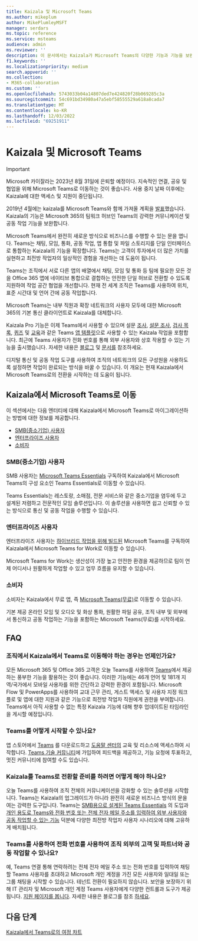 ```yaml
---
title: Kaizala 및 Microsoft Teams
ms.author: mikeplum
author: MikePlumleyMSFT
manager: serdars
ms.topic: reference
ms.service: msteams
audience: admin
ms.reviewer: ''
description: 이 문서에서는 Kaizala가 Microsoft Teams의 다양한 기능과 기능을 보완하는 방법을 설명합니다.
f1.keywords: ''
ms.localizationpriority: medium
search.appverid: ''
ms.collection:
- M365-collaboration
ms.custom: ''
ms.openlocfilehash: 5743033b04a14807ded7e424820f28b069285c3a
ms.sourcegitcommit: 54c691bd34980a47a5ebf58555529a618a8cada7
ms.translationtype: MT
ms.contentlocale: ko-KR
ms.lasthandoff: 12/03/2022
ms.locfileid: "69251911"
---
```

# <a name="kaizala-and-microsoft-teams"></a>Kaizala 및 Microsoft Teams 

> [!Important]
> Microsoft 카이잘라는 2023년 8월 31일에 은퇴할 예정이다. 지속적인 연결, 공유 및 협업을 위해 Microsoft Teams로 이동하는 것이 좋습니다. 사용 중지 날짜 이후에는 Kaizala에 대한 액세스 및 지원이 중단됩니다.

2019년 4월에는 kaizala를 Microsoft Teams와 함께 가져올 계획을 [발표](https://techcommunity.microsoft.com/t5/microsoft-kaizala-blog/update-on-kaizala-features-coming-to-microsoft-teams/ba-p/974525)했습니다. Kaizala의 기능은 Microsoft 365의 팀워크 허브인 Teams의 강력한 커뮤니케이션 및 공동 작업 기능을 보완합니다.

Microsoft Teams에서 완전히 새로운 방식으로 비즈니스를 수행할 수 있는 문을 엽니다. Teams는 채팅, 모임, 통화, 공동 작업, 앱 통합 및 파일 스토리지를 단일 인터페이스로 통합하는 Kaizala의 기능을 확장합니다. Teams는 고객이 투자에서 더 많은 가치를 실현하고 최전방 작업자의 일상적인 경험을 개선하는 데 도움이 됩니다.

Teams는 조직에서 서로 다른 앱의 배열에서 채팅, 모임 및 통화 등 팀에 필요한 모든 것을 Office 365 앱에 네이티브 통합으로 결합하는 안전한 단일 허브로 전환할 수 있도록 지원하여 작업 공간 협업을 개선합니다. 현재 전 세계 조직은 Teams를 사용하여 위치, 표준 시간대 및 언어 간에 공동 작업합니다.

Microsoft Teams는 내부 직원과 확장 네트워크의 사용자 모두에 대한 Microsoft 365의 기본 통신 클라이언트로 Kaizala를 대체합니다.

Kaizala Pro 기능은 이제 Teams에서 사용할 수 있으며 설문 [조사](/microsoftteams/platform/samples/app-templates#poll), [설문 조사](/microsoftteams/platform/samples/app-templates#survey), [검사 목록](/microsoftteams/platform/samples/app-templates#checklist), [퀴즈](/microsoftteams/platform/samples/app-templates#quiz--) 및 [교육](/microsoftteams/platform/samples/app-templates#training--)과 같은 Teams [앱 템플릿](/microsoftteams/platform/samples/app-templates)으로 사용할 수 있는 Kaizala 작업을 포함합니다. 최근에 Teams 사용자가 전화 번호를 통해 외부 사용자와 상호 작용할 수 있는 기능을 출시했습니다. 자세한 내용은 [블로그](https://techcommunity.microsoft.com/t5/microsoft-teams-blog/microsoft-teams-users-can-now-chat-with-any-teams-user-outside/ba-p/3070832) 및 [문서를](https://support.microsoft.com/en-us/office/add-or-invite-people-outside-your-teams-org-to-a-chat-6897ab47-9f60-4db6-8b95-18599714fe57) 참조하세요.

디지털 통신 및 공동 작업 도구를 사용하여 조직의 네트워크의 모든 구성원을 사용하도록 설정하면 작업이 완료되는 방식을 바꿀 수 있습니다. 이 개요는 현재 Kaizala에서 Microsoft Teams로의 전환을 시작하는 데 도움이 됩니다.

## <a name="move-from-kaizala-to-microsoft-teams"></a>Kaizala에서 Microsoft Teams로 이동

이 섹션에서는 다음 엔터티에 대해 Kaizala에서 Microsoft Teams로 마이그레이션하는 방법에 대한 정보를 제공합니다.

- [SMB(중소기업) 사용자](#small-and-mid-size-businesses-smb-users)
- [엔터프라이즈 사용자](#enterprise-users)
- [소비자](#consumers)

### <a name="small-and-mid-size-businesses-smb-users"></a>SMB(중소기업) 사용자

SMB 사용자는 [Microsoft Teams Essentials](https://www.microsoft.com/microsoft-teams/essentials) 구독하여 Kaizala에서 Microsoft Teams의 구성 요소인 Teams Essentials로 이동할 수 있습니다.

Teams Essentials는 레스토랑, 소매점, 전문 서비스와 같은 중소기업을 염두에 두고 설계된 저렴하고 전문적인 모임 솔루션입니다. 이 솔루션을 사용하면 쉽고 신뢰할 수 있는 방식으로 통신 및 공동 작업을 수행할 수 있습니다.

### <a name="enterprise-users"></a>엔터프라이즈 사용자

엔터프라이즈 사용자는 [하이브리드 작업을 위해 빌드된](https://www.microsoft.com/microsoft-teams/teams-for-work) Microsoft Teams를 구독하여 Kaizala에서 Microsoft Teams for Work로 이동할 수 있습니다.

Microsoft Teams for Work는 생산성이 가장 높고 안전한 환경을 제공하므로 팀이 언제 어디서나 원활하게 작업할 수 있고 업무 흐름을 유지할 수 있습니다.

### <a name="consumers"></a>소비자

소비자는 Kaizala에서 무료 앱, 즉 [Microsoft Teams(무료)](https://www.microsoft.com/microsoft-teams/free)로 이동할 수 있습니다.

기본 제공 온라인 모임 및 오디오 및 화상 통화, 원활한 파일 공유, 조직 내부 및 외부에서 통신하고 공동 작업하는 기능을 포함하는 Microsoft Teams(무료)를 시작하세요.

## <a name="faq"></a>FAQ

### <a name="when-should-my-organization-move-from-kaizala-to-teams"></a>조직에서 Kaizala에서 Teams로 이동해야 하는 경우는 언제인가요?

모든 Microsoft 365 및 Office 365 고객은 오늘 Teams를 사용하여 [Teams](https://www.microsoft.com/microsoft-teams/group-chat-software?ms.officeurl=teams&rtc=1&OCID=AID2388518_SEM_Ks5ySdZ9)에서 제공하는 풍부한 기능을 활용하는 것이 좋습니다. 이러한 기능에는 46개 언어 및 181개 지역/국가에서 모바일 사용자를 위한 간단하고 강력한 환경이 포함됩니다. Microsoft Flow 및 PowerApps를 사용하여 교대 근무 관리, 게스트 액세스 및 사용자 지정 워크플로 및 앱에 대한 지원과 같은 기능으로 최전방 작업자 직원에게 권한을 부여합니다. Teams에서 아직 사용할 수 없는 특정 Kaizala 기능에 대해 향후 업데이트된 타임라인을 게시할 예정입니다.

### <a name="how-can-i-get-started-with-teams"></a>Teams를 어떻게 시작할 수 있나요?

앱 스토어에서 [Teams](https://www.microsoft.com/microsoft-teams/group-chat-software) 를 다운로드하고 [도움말 센터의](https://support.microsoft.com/teams?ui=en-us&rs=en-us&ad=us) 교육 및 리소스에 액세스하여 시작합니다. [Teams 기술 커뮤니티](https://techcommunity.microsoft.com/t5/microsoft-teams/ct-p/MicrosoftTeams)에 가입하여 피드백을 제공하고, 기능 요청에 투표하고, 멋진 커뮤니티에 참여할 수도 있습니다.

### <a name="what-can-i-do-to-prepare-for-the-transition-of-kaizala-to-teams"></a>Kaizala를 Teams로 전환할 준비를 하려면 어떻게 해야 하나요?

오늘 Teams를 사용하여 조직 전체의 커뮤니케이션을 강화할 수 있는 솔루션을 시작합니다. Teams는 Kaizala의 업그레이드가 아니라 완전히 새로운 비즈니스 방식의 문을 여는 강력한 도구입니다. Teams는 [SMB용으로 설계된 Teams Essentials](https://www.microsoft.com/microsoft-365/blog/2021/12/01/new-microsoft-teams-essentials-is-built-for-small-businesses/) 의 도입과 [개인 용도로 Teams와 전화 번호 또는 전체 전자 메일 주소를 입력하여 외부 사용자와 공동 작업할 수 있는 기능](https://techcommunity.microsoft.com/t5/microsoft-teams-blog/microsoft-teams-users-can-now-chat-with-any-teams-user-outside/ba-p/3070832) 덕분에 다양한 최전방 작업자 사용자 시나리오에 대해 고유하게 배치됩니다.

### <a name="will-i-be-able-to-use-teams-to-collaborate-with-customers-and-partners-outside-my-organization-using-a-phone-number"></a>Teams를 사용하여 전화 번호를 사용하여 조직 외부의 고객 및 파트너와 공동 작업할 수 있나요?

예, Teams 연결 통해 연락하려는 전체 전자 메일 주소 또는 전화 번호를 입력하여 채팅할 Teams 사용자를 초대하고 Microsoft 개인 계정을 가진 모든 사용자와 일대일 또는 그룹 채팅을 시작할 수 있습니다. 테넌트 전환이 필요하지 않습니다. 보안을 보장하기 위해 IT 관리자 및 Microsoft 개인 계정 Teams 사용자에게 다양한 컨트롤과 도구가 제공됩니다. [지원 페이지를 봅니다](https://support.microsoft.com/en-us/office/add-or-invite-people-outside-your-teams-org-to-a-chat-6897ab47-9f60-4db6-8b95-18599714fe57). 자세한 내용은 블로그를 참조 [하세요](https://techcommunity.microsoft.com/t5/microsoft-teams-blog/microsoft-teams-users-can-now-chat-with-any-teams-user-outside/ba-p/3070832).

## <a name="next-steps"></a>다음 단계
<a name="ControlSyncThroughput"> </a>

[Kaizala에서 Teams로의 여정 차트](/MicrosoftTeams/prepare-for-teams-kaizala)